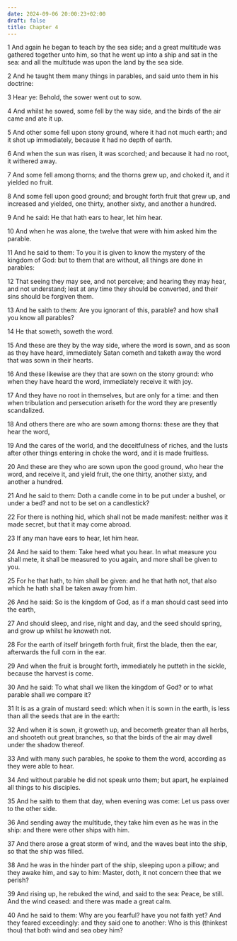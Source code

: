 ```yaml
---
date: 2024-09-06 20:00:23+02:00
draft: false
title: Chapter 4
---
```




1 And again he began to teach by the sea side; and a great multitude was gathered together unto him, so that he went up into a ship and sat in the sea: and all the multitude was upon the land by the sea side.

2 And he taught them many things in parables, and said unto them in his doctrine:

3 Hear ye: Behold, the sower went out to sow.

4 And whilst he sowed, some fell by the way side, and the birds of the air came and ate it up.

5 And other some fell upon stony ground, where it had not much earth; and it shot up immediately, because it had no depth of earth.

6 And when the sun was risen, it was scorched; and because it had no root, it withered away.

7 And some fell among thorns; and the thorns grew up, and choked it, and it yielded no fruit.

8 And some fell upon good ground; and brought forth fruit that grew up, and increased and yielded, one thirty, another sixty, and another a hundred.

9 And he said: He that hath ears to hear, let him hear.

10 And when he was alone, the twelve that were with him asked him the parable.

11 And he said to them: To you it is given to know the mystery of the kingdom of God: but to them that are without, all things are done in parables:

12 That seeing they may see, and not perceive; and hearing they may hear, and not understand; lest at any time they should be converted, and their sins should be forgiven them.

13 And he saith to them: Are you ignorant of this, parable? and how shall you know all parables?

14 He that soweth, soweth the word.

15 And these are they by the way side, where the word is sown, and as soon as they have heard, immediately Satan cometh and taketh away the word that was sown in their hearts.

16 And these likewise are they that are sown on the stony ground: who when they have heard the word, immediately receive it with joy.

17 And they have no root in themselves, but are only for a time: and then when tribulation and persecution ariseth for the word they are presently scandalized.

18 And others there are who are sown among thorns: these are they that hear the word,

19 And the cares of the world, and the deceitfulness of riches, and the lusts after other things entering in choke the word, and it is made fruitless.

20 And these are they who are sown upon the good ground, who hear the word, and receive it, and yield fruit, the one thirty, another sixty, and another a hundred.

21 And he said to them: Doth a candle come in to be put under a bushel, or under a bed? and not to be set on a candlestick?

22 For there is nothing hid, which shall not be made manifest: neither was it made secret, but that it may come abroad.

23 If any man have ears to hear, let him hear.

24 And he said to them: Take heed what you hear. In what measure you shall mete, it shall be measured to you again, and more shall be given to you.

25 For he that hath, to him shall be given: and he that hath not, that also which he hath shall be taken away from him.

26 And he said: So is the kingdom of God, as if a man should cast seed into the earth,

27 And should sleep, and rise, night and day, and the seed should spring, and grow up whilst he knoweth not.

28 For the earth of itself bringeth forth fruit, first the blade, then the ear, afterwards the full corn in the ear.

29 And when the fruit is brought forth, immediately he putteth in the sickle, because the harvest is come.

30 And he said: To what shall we liken the kingdom of God? or to what parable shall we compare it?

31 It is as a grain of mustard seed: which when it is sown in the earth, is less than all the seeds that are in the earth:

32 And when it is sown, it groweth up, and becometh greater than all herbs, and shooteth out great branches, so that the birds of the air may dwell under the shadow thereof.

33 And with many such parables, he spoke to them the word, according as they were able to hear.

34 And without parable he did not speak unto them; but apart, he explained all things to his disciples.

35 And he saith to them that day, when evening was come: Let us pass over to the other side.

36 And sending away the multitude, they take him even as he was in the ship: and there were other ships with him.

37 And there arose a great storm of wind, and the waves beat into the ship, so that the ship was filled.

38 And he was in the hinder part of the ship, sleeping upon a pillow; and they awake him, and say to him: Master, doth, it not concern thee that we perish?

39 And rising up, he rebuked the wind, and said to the sea: Peace, be still. And the wind ceased: and there was made a great calm.

40 And he said to them: Why are you fearful? have you not faith yet? And they feared exceedingly: and they said one to another: Who is this (thinkest thou) that both wind and sea obey him?

